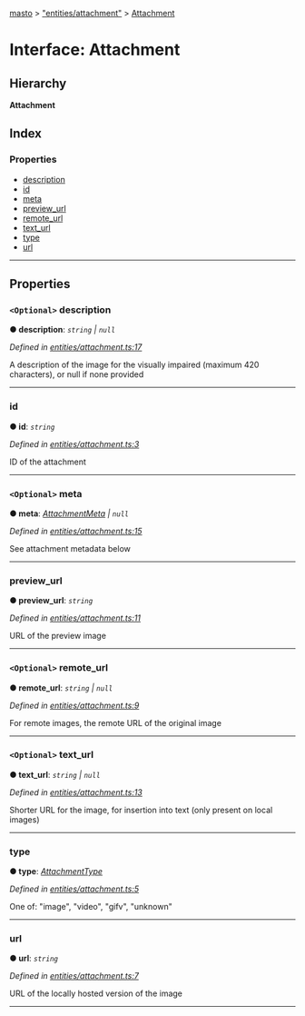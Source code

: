 [masto](../README.md) > ["entities/attachment"](../modules/_entities_attachment_.md) > [Attachment](../interfaces/_entities_attachment_.attachment.md)

# Interface: Attachment

## Hierarchy

**Attachment**

## Index

### Properties

* [description](_entities_attachment_.attachment.md#description)
* [id](_entities_attachment_.attachment.md#id)
* [meta](_entities_attachment_.attachment.md#meta)
* [preview_url](_entities_attachment_.attachment.md#preview_url)
* [remote_url](_entities_attachment_.attachment.md#remote_url)
* [text_url](_entities_attachment_.attachment.md#text_url)
* [type](_entities_attachment_.attachment.md#type)
* [url](_entities_attachment_.attachment.md#url)

---

## Properties

<a id="description"></a>

### `<Optional>` description

**● description**: *`string` \| `null`*

*Defined in [entities/attachment.ts:17](https://github.com/neet/masto.js/blob/84b2118/src/entities/attachment.ts#L17)*

A description of the image for the visually impaired (maximum 420 characters), or null if none provided

___
<a id="id"></a>

###  id

**● id**: *`string`*

*Defined in [entities/attachment.ts:3](https://github.com/neet/masto.js/blob/84b2118/src/entities/attachment.ts#L3)*

ID of the attachment

___
<a id="meta"></a>

### `<Optional>` meta

**● meta**: *[AttachmentMeta](_entities_attachment_.attachmentmeta.md) \| `null`*

*Defined in [entities/attachment.ts:15](https://github.com/neet/masto.js/blob/84b2118/src/entities/attachment.ts#L15)*

See attachment metadata below

___
<a id="preview_url"></a>

###  preview_url

**● preview_url**: *`string`*

*Defined in [entities/attachment.ts:11](https://github.com/neet/masto.js/blob/84b2118/src/entities/attachment.ts#L11)*

URL of the preview image

___
<a id="remote_url"></a>

### `<Optional>` remote_url

**● remote_url**: *`string` \| `null`*

*Defined in [entities/attachment.ts:9](https://github.com/neet/masto.js/blob/84b2118/src/entities/attachment.ts#L9)*

For remote images, the remote URL of the original image

___
<a id="text_url"></a>

### `<Optional>` text_url

**● text_url**: *`string` \| `null`*

*Defined in [entities/attachment.ts:13](https://github.com/neet/masto.js/blob/84b2118/src/entities/attachment.ts#L13)*

Shorter URL for the image, for insertion into text (only present on local images)

___
<a id="type"></a>

###  type

**● type**: *[AttachmentType](../modules/_entities_attachment_.md#attachmenttype)*

*Defined in [entities/attachment.ts:5](https://github.com/neet/masto.js/blob/84b2118/src/entities/attachment.ts#L5)*

One of: "image", "video", "gifv", "unknown"

___
<a id="url"></a>

###  url

**● url**: *`string`*

*Defined in [entities/attachment.ts:7](https://github.com/neet/masto.js/blob/84b2118/src/entities/attachment.ts#L7)*

URL of the locally hosted version of the image

___

